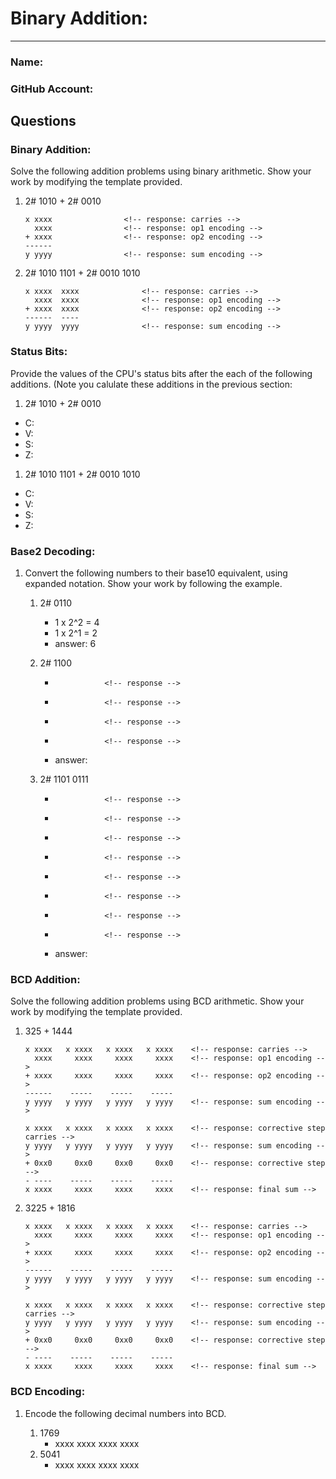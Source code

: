 # Binary Addition:
---
### Name:                                <!-- response -->
### GitHub Account:                      <!-- response -->

## Questions


### Binary Addition:

Solve the following addition problems using binary arithmetic. Show your work by modifying the template provided.

1. 2# 1010 + 2# 0010 
   ```
   x xxxx                <!-- response: carries -->
     xxxx                <!-- response: op1 encoding -->
   + xxxx                <!-- response: op2 encoding -->
   ------            
   y yyyy                <!-- response: sum encoding -->
   ```

1. 2# 1010 1101  +  2# 0010 1010
   ```
   x xxxx  xxxx              <!-- response: carries -->
     xxxx  xxxx              <!-- response: op1 encoding -->
   + xxxx  xxxx              <!-- response: op2 encoding -->
   ------  ----          
   y yyyy  yyyy              <!-- response: sum encoding -->
   ```

### Status Bits:
Provide the values of the CPU's status bits after the each of the following additions.  (Note you calulate these additions in the previous section:

1. 2# 1010 + 2# 0010 
  - C:    <!-- response: -->
  - V:    <!-- response: -->
  - S:    <!-- response: -->
  - Z:    <!-- response: -->

1. 2# 1010 1101  +  2# 0010 1010
  - C:    <!-- response: -->
  - V:    <!-- response: -->
  - S:    <!-- response: -->
  - Z:    <!-- response: -->

### Base2 Decoding:
1. Convert the following numbers to their base10 equivalent, using expanded notation.
Show your work by following the example.

   1. 2# 0110           
      - 1 x 2^2 = 4    <!-- response -->
      - 1 x 2^1 = 2    <!-- response -->
      - answer: 6      <!-- response -->

   1. 2# 1100          <!-- response: 1100 -->
      -                <!-- response -->
      -                <!-- response -->
      -                <!-- response -->
      -                <!-- response -->
      - answer:        <!-- response -->


   1. 2# 1101 0111     <!-- response: 1101 0111 -->
      -                <!-- response -->
      -                <!-- response -->
      -                <!-- response -->
      -                <!-- response -->
      -                <!-- response -->
      -                <!-- response -->
      -                <!-- response -->
      -                <!-- response -->
      - answer:        <!-- response -->


### BCD Addition:

Solve the following addition problems using BCD arithmetic. Show your work by modifying the template provided.

1. 325 + 1444                           <!-- response: BCD: 325 + 1444 -->
   ```
   x xxxx   x xxxx   x xxxx   x xxxx    <!-- response: carries -->
     xxxx     xxxx     xxxx     xxxx    <!-- response: op1 encoding -->
   + xxxx     xxxx     xxxx     xxxx    <!-- response: op2 encoding -->
   ------    -----    -----    -----
   y yyyy   y yyyy   y yyyy   y yyyy    <!-- response: sum encoding -->

   x xxxx   x xxxx   x xxxx   x xxxx    <!-- response: corrective step carries -->
   y yyyy   y yyyy   y yyyy   y yyyy    <!-- response: sum encoding -->
   + 0xx0     0xx0     0xx0     0xx0    <!-- response: corrective step -->
   - ----    -----    -----    -----
   x xxxx     xxxx     xxxx     xxxx    <!-- response: final sum -->
   ```

1. 3225 + 1816                          <!-- response: BCD: 3225 + 1816  -->
   ```
   x xxxx   x xxxx   x xxxx   x xxxx    <!-- response: carries -->
     xxxx     xxxx     xxxx     xxxx    <!-- response: op1 encoding -->
   + xxxx     xxxx     xxxx     xxxx    <!-- response: op2 encoding -->
   ------    -----    -----    -----
   y yyyy   y yyyy   y yyyy   y yyyy    <!-- response: sum encoding -->

   x xxxx   x xxxx   x xxxx   x xxxx    <!-- response: corrective step carries -->
   y yyyy   y yyyy   y yyyy   y yyyy    <!-- response: sum encoding -->
   + 0xx0     0xx0     0xx0     0xx0    <!-- response: corrective step -->
   - ----    -----    -----    -----
   x xxxx     xxxx     xxxx     xxxx    <!-- response: final sum -->
   ```

### BCD Encoding:
1. Encode the following decimal numbers into BCD.

   1. 1769
      - xxxx xxxx xxxx xxxx     <!-- response -->
   1. 5041
      - xxxx xxxx xxxx xxxx     <!-- response -->
 

